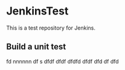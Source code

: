 # JenkinsTest
This is a test repository for Jenkins. 

## Build a unit test
fd
nnnnnn
df
s
dfdf
dfdf
dfdfd
dfdf
dfd
df
dfd
